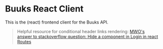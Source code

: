 # Buuks React Client
This is the (react) frontend client for the Buuks API.

> Helpful resource for conditional header links rendering: [MWO's answer to stackoverflow question: Hide a component in Login in react Routes](https://stackoverflow.com/a/71158389/15012852)